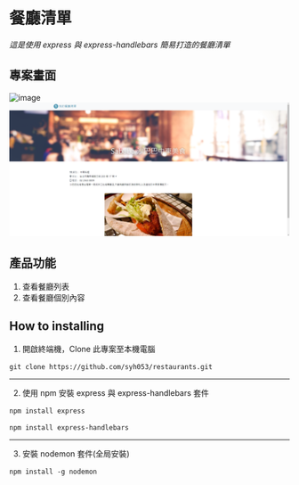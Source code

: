 # 餐廳清單
*這是使用 express 與 express-handlebars 簡易打造的餐廳清單*

## 專案畫面

![image](https://github.com/pierceshih15/restaurantList/blob/master/public/img/homePage.png)
![image](https://github.com/syh053/restaurants/blob/main/image/detail.png)


## 產品功能

1. 查看餐廳列表
2. 查看餐廳個別內容


## How to installing 

1. 開啟終端機，Clone 此專案至本機電腦

```
git clone https://github.com/syh053/restaurants.git
```
___

2. 使用 npm 安裝 express 與 express-handlebars 套件

```
npm install express
```

```
npm install express-handlebars
```
___

3. 安裝 nodemon 套件(全局安裝)

```
npm install -g nodemon
```

